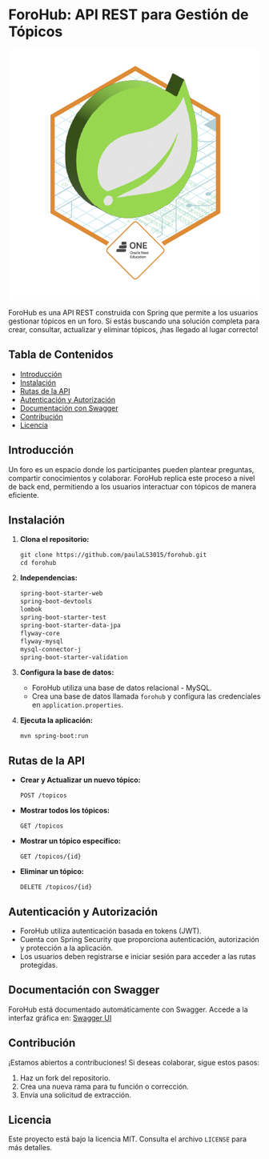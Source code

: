 # ForoHub: API REST para Gestión de Tópicos

![Badge-Spring](Badge-Spring.png)

ForoHub es una API REST construida con Spring que permite a los usuarios gestionar tópicos en un foro. Si estás buscando una solución completa para crear, consultar, actualizar y eliminar tópicos, ¡has llegado al lugar correcto!

## Tabla de Contenidos

- [Introducción](#introducción)
- [Instalación](#instalación)
- [Rutas de la API](#rutas-de-la-api)
- [Autenticación y Autorización](#autenticación-y-autorización)
- [Documentación con Swagger](#documentación-con-swagger)
- [Contribución](#contribución)
- [Licencia](#licencia)

## Introducción

Un foro es un espacio donde los participantes pueden plantear preguntas, compartir conocimientos y colaborar. ForoHub replica este proceso a nivel de back end, permitiendo a los usuarios interactuar con tópicos de manera eficiente.

## Instalación

1. **Clona el repositorio:**
   ```
   git clone https://github.com/paulaLS3015/forohub.git
   cd forohub
   ```

2. **Independencias:**
   ```
   spring-boot-starter-web
   spring-boot-devtools
   lombok
   spring-boot-starter-test
   spring-boot-starter-data-jpa
   flyway-core
   flyway-mysql
   mysql-connector-j
   spring-boot-starter-validation
   ```

3. **Configura la base de datos:**
   - ForoHub utiliza una base de datos relacional - MySQL.
   - Crea una base de datos llamada `forohub` y configura las credenciales en `application.properties`.

4. **Ejecuta la aplicación:**
   ```
   mvn spring-boot:run
   ```

## Rutas de la API

- **Crear y Actualizar un nuevo tópico:**
  ```
  POST /topicos
  ```

- **Mostrar todos los tópicos:**
  ```
  GET /topicos
  ```

- **Mostrar un tópico específico:**
  ```
  GET /topicos/{id}
  ```

- **Eliminar un tópico:**
  ```
  DELETE /topicos/{id}
  ```

## Autenticación y Autorización

- ForoHub utiliza autenticación basada en tokens (JWT).
- Cuenta con Spring Security que proporciona autenticación, autorización y protección a la aplicación.
- Los usuarios deben registrarse e iniciar sesión para acceder a las rutas protegidas.

## Documentación con Swagger

ForoHub está documentado automáticamente con Swagger. Accede a la interfaz gráfica en:
[Swagger UI](http://localhost:8080/swagger-ui.html)

## Contribución

¡Estamos abiertos a contribuciones! Si deseas colaborar, sigue estos pasos:
1. Haz un fork del repositorio.
2. Crea una nueva rama para tu función o corrección.
3. Envía una solicitud de extracción.

## Licencia

Este proyecto está bajo la licencia MIT. Consulta el archivo `LICENSE` para más detalles.
